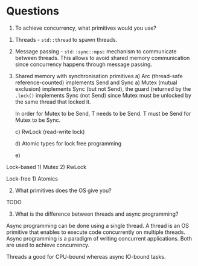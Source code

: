 # Questions

1. To achieve concurrency, what primitives would you use?

1) Threads - `std::thread` to spawn threads.
2) Message passing - `std::sync::mpsc` mechanism to communicate between threads. 
This allows to avoid shared memory communication since concurrency happens through 
message passing.
3) Shared memory with synchronisation primitives
    a) Arc (thread-safe reference-counted) implements Send and Sync
    a) Mutex (mutual exclusion) implements Sync (but not Send), the guard (returned 
    by the `.lock()` implements Sync (not Send) since Mutex must be unlocked by the 
    same thread that locked it. 

    In order for Mutex to be Send, T needs to be Send. T must be Send for Mutex 
    to be Sync.

    c) RwLock (read-write lock)

    d) Atomic types for lock free programming

    e) 

Lock-based
    1) Mutex
    2) RwLock

Lock-free
    1) Atomics

2. What primitives does the OS give you?

TODO

3. What is the difference between threads and async programming?

Async programming can be done using a single thread. A thread is an OS primitive 
that enables to execute code concurrently on multiple threads. Async programming is 
a paradigm of writing concurrent applications. Both are used to achieve concurrency. 

Threads a good for CPU-bound whereas async IO-bound tasks.
